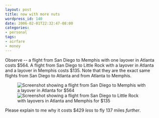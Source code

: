 ```yaml
---
layout: post
title: now with more nuts
wordpress_id: 140
date: 2006-02-01T22:32:47-08:00
categories:
- personal
tags:
- airfare
- money
---
```

Observe -- a flight from San Diego to Memphis with one layover in Atlanta costs $564.  A flight from San Diego to Little
Rock with a layover in Atlanta and a layover in Memphis costs $135.  Note that they are the exact same flights from San
Diego to Atlanta and from Atlanta to Memphis. 

<figure class="aligncenter">
  <img src="san-mem-flight.png" 
    alt="Screenshot showing a flight from San Diego to Memphis with a layover in Atlanta for $564" >
  <img src="san-lit-flight.png" 
    alt="Screenshot showing a flight from San Diego to Little Rock with layovers in Atlanta and Memphis for $135" />
</figure>

Please explain to me why it costs $429 *less* to fly 137 miles *further*.
